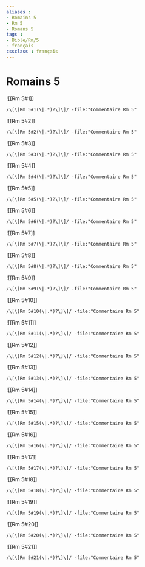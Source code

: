 ```yaml
---
aliases : 
- Romains 5
- Rm 5
- Romans 5
tags : 
- Bible/Rm/5
- français
cssclass : français
---
```


# Romains 5

![[Rm 5#1]]

```query
/\[\[Rm 5#1(\|.*)?\]\]/ -file:"Commentaire Rm 5"
```

![[Rm 5#2]]

```query
/\[\[Rm 5#2(\|.*)?\]\]/ -file:"Commentaire Rm 5"
```

![[Rm 5#3]]

```query
/\[\[Rm 5#3(\|.*)?\]\]/ -file:"Commentaire Rm 5"
```

![[Rm 5#4]]

```query
/\[\[Rm 5#4(\|.*)?\]\]/ -file:"Commentaire Rm 5"
```

![[Rm 5#5]]

```query
/\[\[Rm 5#5(\|.*)?\]\]/ -file:"Commentaire Rm 5"
```

![[Rm 5#6]]

```query
/\[\[Rm 5#6(\|.*)?\]\]/ -file:"Commentaire Rm 5"
```

![[Rm 5#7]]

```query
/\[\[Rm 5#7(\|.*)?\]\]/ -file:"Commentaire Rm 5"
```

![[Rm 5#8]]

```query
/\[\[Rm 5#8(\|.*)?\]\]/ -file:"Commentaire Rm 5"
```

![[Rm 5#9]]

```query
/\[\[Rm 5#9(\|.*)?\]\]/ -file:"Commentaire Rm 5"
```

![[Rm 5#10]]

```query
/\[\[Rm 5#10(\|.*)?\]\]/ -file:"Commentaire Rm 5"
```

![[Rm 5#11]]

```query
/\[\[Rm 5#11(\|.*)?\]\]/ -file:"Commentaire Rm 5"
```

![[Rm 5#12]]

```query
/\[\[Rm 5#12(\|.*)?\]\]/ -file:"Commentaire Rm 5"
```

![[Rm 5#13]]

```query
/\[\[Rm 5#13(\|.*)?\]\]/ -file:"Commentaire Rm 5"
```

![[Rm 5#14]]

```query
/\[\[Rm 5#14(\|.*)?\]\]/ -file:"Commentaire Rm 5"
```

![[Rm 5#15]]

```query
/\[\[Rm 5#15(\|.*)?\]\]/ -file:"Commentaire Rm 5"
```

![[Rm 5#16]]

```query
/\[\[Rm 5#16(\|.*)?\]\]/ -file:"Commentaire Rm 5"
```

![[Rm 5#17]]

```query
/\[\[Rm 5#17(\|.*)?\]\]/ -file:"Commentaire Rm 5"
```

![[Rm 5#18]]

```query
/\[\[Rm 5#18(\|.*)?\]\]/ -file:"Commentaire Rm 5"
```

![[Rm 5#19]]

```query
/\[\[Rm 5#19(\|.*)?\]\]/ -file:"Commentaire Rm 5"
```

![[Rm 5#20]]

```query
/\[\[Rm 5#20(\|.*)?\]\]/ -file:"Commentaire Rm 5"
```

![[Rm 5#21]]

```query
/\[\[Rm 5#21(\|.*)?\]\]/ -file:"Commentaire Rm 5"
```

